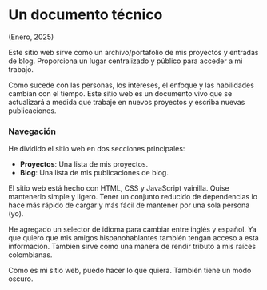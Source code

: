# Un documento técnico

(Enero, 2025)

Este sitio web sirve como un archivo/portafolio de mis proyectos y entradas de blog. Proporciona un lugar centralizado y público para acceder a mi trabajo. 

Como sucede con las personas, los intereses, el enfoque y las habilidades cambian con el tiempo. Este sitio web es un documento vivo que se actualizará a medida que trabaje en nuevos proyectos y escriba nuevas publicaciones.

### Navegación

He dividido el sitio web en dos secciones principales:

- **Proyectos**: Una lista de mis proyectos.
- **Blog**: Una lista de mis publicaciones de blog.

El sitio web está hecho con HTML, CSS y JavaScript vainilla. Quise mantenerlo simple y ligero. Tener un conjunto reducido de dependencias lo hace más rápido de cargar y más fácil de mantener por una sola persona (yo).

He agregado un selector de idioma para cambiar entre inglés y español. Ya que quiero que mis amigos hispanohablantes también tengan acceso a esta información. También sirve como una manera de rendir tributo a mis raíces colombianas.

Como es mi sitio web, puedo hacer lo que quiera. También tiene un modo oscuro.